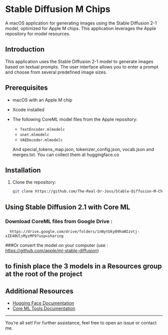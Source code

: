 # Stable Diffusion M Chips

A macOS application for generating images using the Stable Diffusion 2-1 model, optimized for Apple M chips. This application leverages the Apple repository for model resources.

## Introduction

This application uses the Stable Diffusion 2-1 model to generate images based on textual prompts. The user interface allows you to enter a prompt and choose from several predefined image sizes.

## Prerequisites

- macOS with an Apple M chip
- Xcode installed
- The following CoreML model files from the Apple repository:
  - `TextEncoder.mlmodelc`
  - `unet.mlmodelc`
  - `VAEDecoder.mlmodelc`

  And special_tokens_map.json, tokenizer_config.json, vocab.json and merges.txt. You can collect them at huggingface.co

## Installation

1. Clone the repository:
   ```sh
   git clone https://github.com/The-Real-Dr-Joss/Stable-Diffusion-M-Chips.git
   ```

## Using Stable Diffusion 2.1 with Core ML

### Download CoreML files from Google Drive :
  ```google drive link
    https://drive.google.com/drive/folders/1nNytUky09hoWIzvtj-xIE40UlsMyzMF9?usp=sharing
  ```
###Or convert the model on your computer (use : https://github.com/apple/ml-stable-diffusion)

to finish place the 3 models in a Resources group at the root of the project
---

## Additional Resources

- [Hugging Face Documentation](https://huggingface.co/docs)
- [Core ML Tools Documentation](https://coremltools.readme.io/)
---

You’re all set! For further assistance, feel free to open an issue or contact me.
